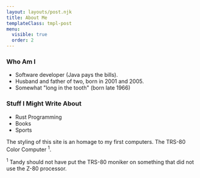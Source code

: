 ```yaml
---
layout: layouts/post.njk
title: About Me
templateClass: tmpl-post
menu:
  visible: true
  order: 2
---
```


### Who Am I
 - Software developer (Java pays the bills).
 - Husband and father of two, born in 2001 and 2005. 
 - Somewhat "long in the tooth" (born late 1966)
 
### Stuff I Might Write About

- Rust Programming
- Books
- Sports


The styling of this site is an homage to my first computers. The TRS-80 Color Computer <sup>1</sup>. 



<sup>1</sup> Tandy should not have put the TRS-80 moniker on something that did not use the Z-80 processor.


